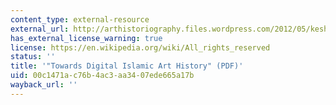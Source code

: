 ```yaml
---
content_type: external-resource
external_url: http://arthistoriography.files.wordpress.com/2012/05/keshani.pdf
has_external_license_warning: true
license: https://en.wikipedia.org/wiki/All_rights_reserved
status: ''
title: '"Towards Digital Islamic Art History" (PDF)'
uid: 00c1471a-c76b-4ac3-aa34-07ede665a17b
wayback_url: ''
---
```

